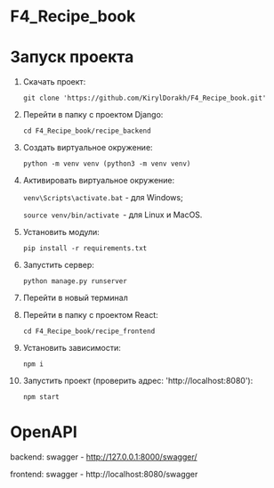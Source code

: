 # F4_Recipe_book
# **Запуск проекта**
1. Скачать проект:

   `git clone 'https://github.com/KirylDorakh/F4_Recipe_book.git'`
2. Перейти в папку с проектом Django:

   `cd F4_Recipe_book/recipe_backend`
3. Создать виртуальное окружение:

   `python -m venv venv (python3 -m venv venv)`
4. Активировать виртуальное окружение:

   `venv\Scripts\activate.bat` - для Windows;

   `source venv/bin/activate `- для Linux и MacOS.
5. Установить модули:

   `pip install -r requirements.txt`
6. Запустить сервер:

   `python manage.py runserver`
7. Перейти в новый терминал
8. Перейти в папку с проектом React:

   `cd F4_Recipe_book/recipe_frontend`
9. Установить зависимости:

   `npm i`
10. Запустить проект (проверить адрес: 'http://localhost:8080'):

    `npm start `


# **OpenAPI**

backend: swagger -  http://127.0.0.1:8000/swagger/

frontend: swagger - http://localhost:8080/swagger
